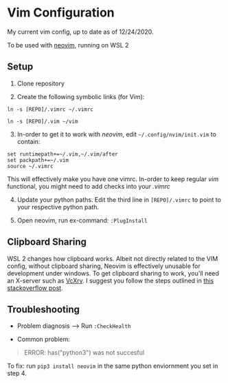 # Vim Configuration

My current vim config, up to date as of 12/24/2020.

To be used with [neovim](https://github.com/neovim/neovim), running on WSL 2

## Setup

1. Clone repository

2. Create the following symbolic links (for Vim):

```ln -s [REPO]/.vimrc ~/.vimrc```

```ln -s [REPO]/.vim ~/vim```

3. In-order to get it to work with _neovim_, edit `~/.config/nvim/init.vim` to contain:

```
set runtimepath+=~/.vim,~/.vim/after
set packpath+=~/.vim
source ~/.vimrc
```

This will effectively make you have one vimrc. In-order to keep regular _vim_ functional, you might need to add checks into your _.vimrc_


4. Update your python paths. Edit the third line in ```[REPO]/.vimrc``` to point to your respective python path. 


5. Open neovim, run ex-command: ```:PlugInstall```

## Clipboard Sharing
WSL 2 changes how clipboard works. Albeit not directly related to the VIM config, without clipboard sharing, Neovim is effectively unusable for development under windows. To get clipboard sharing to work, you'll need an X-server such as [VcXrv](https://sourceforge.net/projects/vcxsrv/). I suggest you follow the steps outlined in [this stackoverflow post](https://stackoverflow.com/questions/61110603/how-to-set-up-working-x11-forwarding-on-wsl2).


## Troubleshooting

* Problem diagnosis --> Run ```:CheckHealth```

* Common problem: 

> ERROR: has("python3") was not succesful

To fix: run ```pip3 install neovim``` in the same python enviornment you set in step 4.

